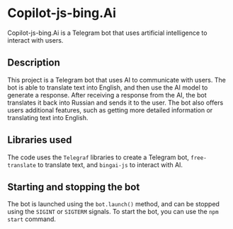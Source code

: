 # Copilot-js-bing.Ai

Copilot-js-bing.Ai is a Telegram bot that uses artificial intelligence to interact with users.

## Description

This project is a Telegram bot that uses AI to communicate with users. The bot is able to translate text into English, and then use the AI model to generate a response. After receiving a response from the AI, the bot translates it back into Russian and sends it to the user. The bot also offers users additional features, such as getting more detailed information or translating text into English.

## Libraries used

The code uses the `Telegraf` libraries to create a Telegram bot, `free-translate` to translate text, and `bingai-js` to interact with AI.

## Starting and stopping the bot

The bot is launched using the `bot.launch()` method, and can be stopped using the `SIGINT` or `SIGTERM` signals. To start the bot, you can use the `npm start` command.
